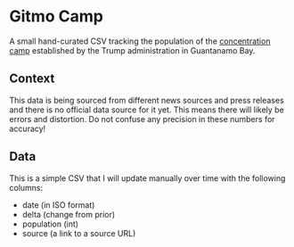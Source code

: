# Gitmo Camp

A small hand-curated CSV tracking the population of the [concentration
camp](https://en.wikipedia.org/wiki/Concentration_camp) established by the Trump
administration in Guantanamo Bay.

## Context

This data is being sourced from different news sources and press releases and
there is no official data source for it yet. This means there will likely be
errors and distortion. Do not confuse any precision in these numbers for
accuracy!

## Data
This is a simple CSV that I will update manually over time with the following columns:
- date (in ISO format)
- delta (change from prior)
- population (int)
- source (a link to a source URL)
